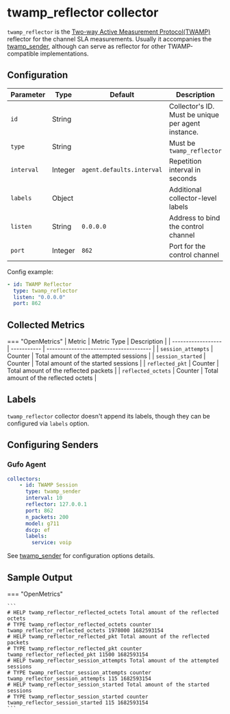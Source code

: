 # twamp_reflector collector

`twamp_reflector` is the [Two-way Active Measurement Protocol(TWAMP)][TWAMP]
reflector for the channel SLA measurements. Usually it accompanies the
[twamp_sender](twamp_sender.md), although can serve as reflector for other
TWAMP-compatible implementations.

## Configuration

| Parameter  | Type    | Default                   | Description                                        |
| ---------- | ------- | ------------------------- | -------------------------------------------------- |
| `id`       | String  |                           | Collector's ID. Must be unique per agent instance. |
| `type`     | String  |                           | Must be `twamp_reflector`                          |
| `interval` | Integer | `agent.defaults.interval` | Repetition interval in seconds                     |
| `labels`   | Object  |                           | Additional collector-level labels                  |
| `listen`   | String  | `0.0.0.0`                 | Address to bind the control channel                |
| `port`     | Integer | `862`                     | Port for the control channel                       |

Config example:

``` yaml
- id: TWAMP Reflector
  type: twamp_reflector
  listen: "0.0.0.0"
  port: 862
```

## Collected Metrics

=== "OpenMetrics"
  | Metric             | Metric Type | Description                            |
  | ------------------ | ----------- | -------------------------------------- |
  | `session_attempts` | Counter     | Total amount of the attempted sessions |
  | `session_started`  | Counter     | Total amount of the started sessions   |
  | `reflected_pkt`    | Counter     | Total amount of the reflected packets  |
  | `reflected_octets` | Counter     | Total amount of the reflected octets   |

## Labels

`twamp_reflector` collector doesn't append its labels, though they can be configured
via `labels` option.

## Configuring Senders

### Gufo Agent

``` yaml
collectors:
    - id: TWAMP Session
      type: twamp_sender
      interval: 10
      reflector: 127.0.0.1
      port: 862
      n_packets: 200
      model: g711
      dscp: ef
      labels:
        service: voip
```

See [twamp_sender](twamp_sender.md) for configuration options details.

## Sample Output

=== "OpenMetrics"

    ```
    # HELP twamp_reflector_reflected_octets Total amount of the reflected octets
    # TYPE twamp_reflector_reflected_octets counter
    twamp_reflector_reflected_octets 1978000 1682593154
    # HELP twamp_reflector_reflected_pkt Total amount of the reflected packets
    # TYPE twamp_reflector_reflected_pkt counter
    twamp_reflector_reflected_pkt 11500 1682593154
    # HELP twamp_reflector_session_attempts Total amount of the attempted sessions
    # TYPE twamp_reflector_session_attempts counter
    twamp_reflector_session_attempts 115 1682593154
    # HELP twamp_reflector_session_started Total amount of the started sessions
    # TYPE twamp_reflector_session_started counter
    twamp_reflector_session_started 115 1682593154
    ```

[TWAMP]: https://www.juniper.net/documentation/us/en/software/junos/flow-monitoring/topics/concept/twamp-overview.html